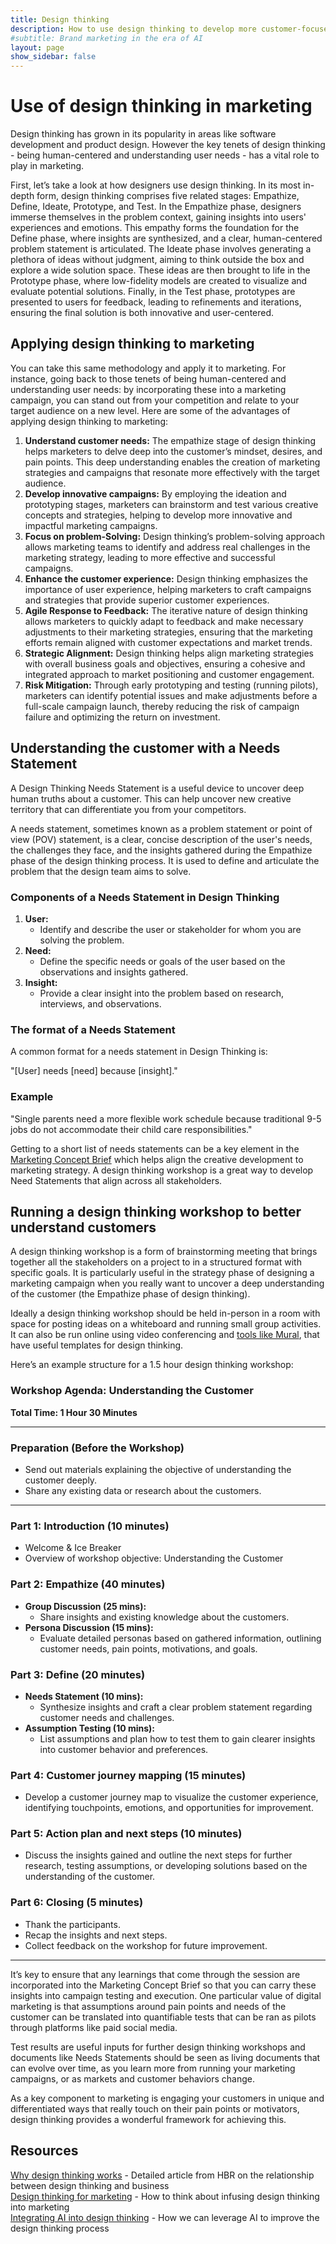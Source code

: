 ```yaml
---
title: Design thinking
description: How to use design thinking to develop more customer-focused marketing campaigns
#subtitle: Brand marketing in the era of AI
layout: page
show_sidebar: false
---
```


# Use of design thinking in marketing

Design thinking has grown in its popularity in areas like software development and product design. However the key tenets of design thinking - being human-centered and understanding user needs - has a vital role to play in marketing. 

First, let’s take a look at how designers use design thinking. In its most in-depth form, design thinking comprises five related stages: Empathize, Define, Ideate, Prototype, and Test. In the Empathize phase, designers immerse themselves in the problem context, gaining insights into users' experiences and emotions. This empathy forms the foundation for the Define phase, where insights are synthesized, and a clear, human-centered problem statement is articulated. The Ideate phase involves generating a plethora of ideas without judgment, aiming to think outside the box and explore a wide solution space. These ideas are then brought to life in the Prototype phase, where low-fidelity models are created to visualize and evaluate potential solutions. Finally, in the Test phase, prototypes are presented to users for feedback, leading to refinements and iterations, ensuring the final solution is both innovative and user-centered.

## Applying design thinking to marketing

You can take this same methodology and apply it to marketing. For instance, going back to those tenets of being human-centered and understanding user needs: by incorporating these into a marketing campaign, you can stand out from your competition and relate to your target audience on a new level. Here are some of the advantages of applying design thinking to marketing: 

1. **Understand customer needs:**
The empathize stage of design thinking helps marketers to delve deep into the customer’s mindset, desires, and pain points. This deep understanding enables the creation of marketing strategies and campaigns that resonate more effectively with the target audience.
2. **Develop innovative campaigns:**
By employing the ideation and prototyping stages, marketers can brainstorm and test various creative concepts and strategies, helping to develop more innovative and impactful marketing campaigns.
3. **Focus on problem-Solving:**
Design thinking’s problem-solving approach allows marketing teams to identify and address real challenges in the marketing strategy, leading to more effective and successful campaigns.
4. **Enhance the customer experience:**
Design thinking emphasizes the importance of user experience, helping marketers to craft campaigns and strategies that provide superior customer experiences.
5. **Agile Response to Feedback:**
The iterative nature of design thinking allows marketers to quickly adapt to feedback and make necessary adjustments to their marketing strategies, ensuring that the marketing efforts remain aligned with customer expectations and market trends.
6. **Strategic Alignment:**
Design thinking helps align marketing strategies with overall business goals and objectives, ensuring a cohesive and integrated approach to market positioning and customer engagement.
7. **Risk Mitigation:**
Through early prototyping and testing (running pilots), marketers can identify potential issues and make adjustments before a full-scale campaign launch, thereby reducing the risk of campaign failure and optimizing the return on investment.

## Understanding the customer with a Needs Statement

A Design Thinking Needs Statement is a useful device to uncover deep human truths about a customer. This can help uncover new creative territory that can differentiate you from your competitors. 

A needs statement, sometimes known as a problem statement or point of view (POV) statement, is a clear, concise description of the user's needs, the challenges they face, and the insights gathered during the Empathize phase of the design thinking process. It is used to define and articulate the problem that the design team aims to solve.

### Components of a Needs Statement in Design Thinking

1. **User:**
    - Identify and describe the user or stakeholder for whom you are solving the problem.
2. **Need:**
    - Define the specific needs or goals of the user based on the observations and insights gathered.
3. **Insight:**
    - Provide a clear insight into the problem based on research, interviews, and observations.

### The format of a Needs Statement

A common format for a needs statement in Design Thinking is:

"[User] needs [need] because [insight]."

### Example

"Single parents need a more flexible work schedule because traditional 9-5 jobs do not accommodate their child care responsibilities."

Getting to a short list of needs statements can be a key element in the [Marketing Concept Brief](https://www.notion.so/nustory-learning-concept-brief-5b8f364a5def4b998bb6e759f772d30c?pvs=21) which helps align the creative development to marketing strategy. A design thinking workshop is a great way to develop Need Statements that align across all stakeholders. 

## Running a design thinking workshop to better understand customers

A design thinking workshop is a form of brainstorming meeting that brings together all the stakeholders on a project to in a structured format with specific goals. It is particularly useful in the strategy phase of designing a marketing campaign when you really want to uncover a deep understanding of the customer (the Empathize phase of design thinking). 

Ideally a design thinking workshop should be held in-person in a room with space for posting ideas on a whiteboard and running small group activities. It can also be run online using video conferencing and [tools like Mural](https://www.mural.co/), that have useful templates for design thinking. 

Here’s an example structure for a 1.5 hour design thinking workshop: 

### Workshop Agenda: Understanding the Customer

**Total Time: 1 Hour 30 Minutes**

---

### Preparation (Before the Workshop)

- Send out materials explaining the objective of understanding the customer deeply.
- Share any existing data or research about the customers.

---

### Part 1: Introduction (10 minutes)

- Welcome & Ice Breaker
- Overview of workshop objective: Understanding the Customer

### Part 2: Empathize (40 minutes)

- **Group Discussion (25 mins):**
    - Share insights and existing knowledge about the customers.
- **Persona Discussion (15 mins):**
    - Evaluate detailed personas based on gathered information, outlining customer needs, pain points, motivations, and goals.

### Part 3: Define (20 minutes)

- **Needs Statement (10 mins):**
    - Synthesize insights and craft a clear problem statement regarding customer needs and challenges.
- **Assumption Testing (10 mins):**
    - List assumptions and plan how to test them to gain clearer insights into customer behavior and preferences.

### Part 4: Customer journey mapping (15 minutes)

- Develop a customer journey map to visualize the customer experience, identifying touchpoints, emotions, and opportunities for improvement.

### Part 5: Action plan and next steps (10 minutes)

- Discuss the insights gained and outline the next steps for further research, testing assumptions, or developing solutions based on the understanding of the customer.

### Part 6: Closing (5 minutes)

- Thank the participants.
- Recap the insights and next steps.
- Collect feedback on the workshop for future improvement.

---

It’s key to ensure that any learnings that come through the session are incorporated into the Marketing Concept Brief so that you can carry these insights into campaign testing and execution. One particular value of digital marketing is that assumptions around pain points and needs of the customer can be translated into quantifiable tests that can be ran as pilots through platforms like paid social media. 

Test results are useful inputs for further design thinking workshops and documents like Needs Statements should be seen as living documents that can evolve over time, as you learn more from running your marketing campaigns, or as markets and customer behaviors change. 

As a key component to marketing is engaging your customers in unique and differentiated ways that really touch on their pain points or motivators, design thinking provides a wonderful framework for achieving this.

## Resources

[Why design thinking works](https://hbr.org/2018/09/why-design-thinking-works) - Detailed article from HBR on the relationship between design thinking and business <br>
[Design thinking for marketing](https://www.linkedin.com/pulse/how-use-design-thinking-marketing-warren-knight/) - How to think about infusing design thinking into marketing<br>
[Integrating AI into design thinking](https://www.linkedin.com/pulse/ai-revolution-design-thinking-disruption-integration-future-johnston/) - How we can leverage AI to improve the design thinking process 


